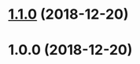 # [1.1.0](https://github.com/kmallela/a11Table/compare/v1.0.0...v1.1.0) (2018-12-20)



# 1.0.0 (2018-12-20)




